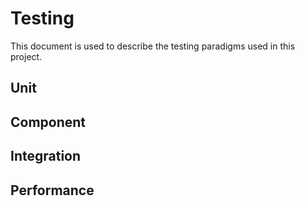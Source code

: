 # Testing
This document is used to describe the testing paradigms used in this project.
 ## Unit
 ## Component
 ## Integration
 ## Performance
